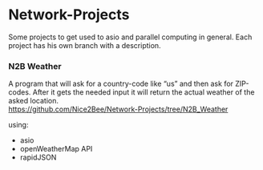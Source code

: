 # Network-Projects
Some projects to get used to asio and parallel computing in general.
Each project has his own branch with a description.


### N2B Weather
A program that will ask for a country-code like “us” and then ask for ZIP-codes. After it gets the needed input it will return the actual weather of the asked location.<br>
https://github.com/Nice2Bee/Network-Projects/tree/N2B_Weather

using:
* asio
* openWeatherMap API
* rapidJSON
